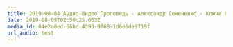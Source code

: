 ```yaml
---
title: 2019-08-04 Аудио-Видео Проповедь - Александр Семененко - Ключи Божьего Мира
date: 2019-08-05T02:50:25.663Z
media_id: 04e2a0ed-66bd-4393-9f68-1d6e6de9719f
url_audio: test
---
```



